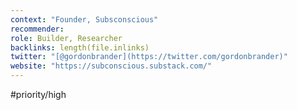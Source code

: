 ```yaml
---
context: "Founder, Subsconscious"
recommender:
role: Builder, Researcher
backlinks: length(file.inlinks) 
twitter: "[@gordonbrander](https://twitter.com/gordonbrander)"
website: "https://subconscious.substack.com/"
---
```

#priority/high